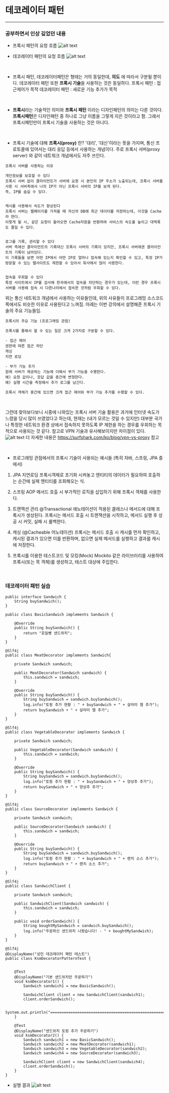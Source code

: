 # 데코레이터 패턴

---

### 공부하면서 인상 깊었던 내용

- 프록시 패턴의 요청 흐름
![alt text](image-2.png)

- 데코레이터 패턴의 요청 흐름
![alt text](image-3.png)

<br>

- 프록시 패턴, 데코레이터패턴은 형태는 거의 동일한데, **의도** 에 따라서 구분될 뿐이다.
데코레이터 패턴 또한 **프록시 기술**을 사용하는 것은 동일하다.
프록시 패턴 : 접근제어가 목적
데코레이터 패턴 : 새로운 기능 추가가 목적

<br>

- **프록시**라는 기술적인 의미와 **프록시 패턴** 이라는 디자인패턴의 의미는 다른 것이다.
**프록시패턴**은 디자인패턴 중 하나로 그냥 이름을 그렇게 지은 것이라고 함.
그래서 프록시패턴만이 프록시 기술을 사용하는 것은 아니다.

<br>

- 프록시 기술에 대해
**프록시(proxy)** 란? 
'대리', '대신'이라는 뜻을 가지며, 통신 프로토콜에 있어서는 대리 응답 등에서 사용하는 개념이다.
주로 프록시 서버(proxy server) 와 같이 네트워크 개념에서도 자주 쓰인다.
```
프록시 서버를 사용하는 이유

개인정보를 보호할 수 있다
프록시 서버 없이 클라이언트가 서버에 요청 시 본인의 IP 주소가 노출되는데, 프록시 서버를 사용 시 서버측에서 나의 IP가 아닌 프록시 서버의 IP를 보게 된다.
즉, IP를 숨길 수 있다.


캐시를 사용해서 속도가 향상된다
프록시 서버는 웹페이지를 가져올 때 자신의 DB에 최근 데이터를 저장하는데, 이것을 Cache라 한다.
이렇게 될 시, 같은 요청이 들어오면 Cache자원을 반환하여 서비스의 속도를 높이고 대역폭도 줄일 수 있다.


로그를 기록, 관리할 수 있다
서버 측에선 클라이언트의 기록대신 프록시 서버의 기록이 있지만, 프록시 서버에겐 클라이언트의 기록이 남아있다.
이 기록들을 보면 어떤 IP에서 어떤 IP로 얼마나 접속해 있는지 확인할 수 있고, 특정 IP가 방문할 수 있는 웹사이트도 제한할 수 있어서 회사에서 많이 사용한다.


접속을 우회할 수 있다
특정 사이트에서 IP를 검사해 한국에서의 접속을 차단하는 경우가 있는데, 이런 경우 프록시 서버를 사용해 접속 시 다른나라에서 접속한 것처럼 우회할 수 있다.
```
위는 통신 네트워크 개념에서 사용하는 이유들인데, 
위의 사유들이 프로그래밍 소스코드 쪽에서도 비슷한 이유로 사용된다고 느껴짐.
아래는 이번 강의에서 설명해준 프록시 기술의 주요 기능들임.
```
프록시의 주요 기능 (프로그래밍 관점)

프록시를 통해서 할 수 있는 일은 크게 2가지로 구분할 수 있다.

- 접근 제어
권한에 따른 접근 차단
캐싱
지연 로딩

- 부가 기능 추가
원래 서버가 제공하는 기능에 더해서 부가 기능을 수행한다.
예) 요청 값이나, 응답 값을 중간에 변형한다.
예) 실행 시간을 측정해서 추가 로그를 남긴다.

프록시 객체가 중간에 있으면 크게 접근 제어와 부가 기능 추가를 수행할 수 있다.
```

<br>

그런데 찾아보다보니 시중에 나와있는 프록시 서버 기술 활용은
과거에 인터넷 속도가 느렸을 당시 많이 쓰였었다고 하는데, 현재는
(내가 모르는 것일 수 있지만) 
대부분 국가나 특정한 네트워크 환경 상에서 
접속하지 못하도록 IP 제한을 하는 경우를 
우회하는 목적으로 사용되는 것 같다.
참고로 VPN 기술과 유사해보이지만 차이점이 있다.
![alt text](image.png)
더 자세한 내용은 
https://surfshark.com/ko/blog/vpn-vs-proxy 참고

<br>

- 프로그래밍 관점에서의 프록시 기술이 사용되는 예시들 (특히 자바, 스프링, JPA 중에서)
1. JPA 지연로딩
   프록시객체로 초기화 시켜놓고 엔티티의 데이터가 필요하여 호출하는 순간에 실제 엔티티를 조회해오는 식.

2. 스프링 AOP
   메서드 호출 시 부가적인 로직을 삽입하기 위해 프록시 객체를 사용한다.

3. 트랜잭션 관리
   @Transactional 애노테이션이 적용된 클래스나 메서드에 대해 프록시가 생성된다.
   프록시는 메서드 호출 시 트랜잭션을 시작하고, 메서드 실행 후 성공 시 커밋, 실패 시 롤백한다.

4. 캐싱 (@Cacheable 어노테이션)
   프록시는 메서드 호출 시 캐시를 먼저 확인하고, 캐시된 결과가 있으면 이를 반환하며, 없으면 실제 메서드를 실행하고 결과를 캐시에 저장한다.

5. 프록시를 이용한 테스트코드 및 모킹(Mock)
   Mockito 같은 라이브러리를 사용하여 프록시(또는 목 객체)를 생성하고, 테스트 대상에 주입한다.

<br>

### 데코레이터 패턴 실습

```
public interface Sandwich {
    String buySandwich();
}
```
```
public class BasicSandwich implements Sandwich {

    @Override
    public String buySandwich() {
        return "호밀빵 샌드위치";
    }
}
```
```
@Slf4j
public class MeatDecorator implements Sandwich{

    private Sandwich sandwich;

    public MeatDecorator(Sandwich sandwich) {
        this.sandwich = sandwich;
    }

    @Override
    public String buySandwich() {
        String buySandwich = sandwich.buySandwich();
        log.info("토핑 추가 현황 : " + buySandwich + " + 살라미 햄 추가");
        return buySandwich + " + 살라미 햄 추가";
    }
}
```
```
@Slf4j
public class VegetableDecorator implements Sandwich {

    private Sandwich sandwich;

    public VegetableDecorator(Sandwich sandwich) {
        this.sandwich = sandwich;
    }

    @Override
    public String buySandwich() {
        String buySandwich = sandwich.buySandwich();
        log.info("토핑 추가 현황 : " + buySandwich + " + 양상추 추가");
        return buySandwich + " + 양상추 추가";
    }
}
```
```
@Slf4j
public class SourceDecorator implements Sandwich {

    private Sandwich sandwich;

    public SourceDecorator(Sandwich sandwich) {
        this.sandwich = sandwich;
    }

    @Override
    public String buySandwich() {
        String buySandwich = sandwich.buySandwich();
        log.info("토핑 추가 현황 : " + buySandwich + " + 랜치 소스 추가");
        return buySandwich + " + 랜치 소스 추가";
    }
}
```
```
@Slf4j
public class SandwichClient {

    private Sandwich sandwich;

    public SandwichClient(Sandwich sandwich) {
        this.sandwich = sandwich;
    }

    public void orderSandwich() {
        String boughtMySandwich = sandwich.buySandwich();
        log.info("주문하신 샌드위치 나왔습니다! - " + boughtMySandwich);
    }
}
```
```
@Slf4j
@DisplayName("성민 데코레이터 패턴 테스트")
public class KsmDecoratorPatternTest {


    @Test
    @DisplayName("기본 샌드위치만 주문하기")
    void ksmDecorator1() {
        Sandwich sandwich1 = new BasicSandwich();

        SandwichClient client = new SandwichClient(sandwich1);
        client.orderSandwich();

        System.out.println("==============================================================================================================");
    }

    @Test
    @DisplayName("샌드위치 토핑 추가 주문하기")
    void ksmDecorator2() {
        Sandwich sandwich1 = new BasicSandwich();
        Sandwich sandwich2 = new MeatDecorator(sandwich1);
        Sandwich sandwich3 = new VegetableDecorator(sandwich2);
        Sandwich sandwich4 = new SourceDecorator(sandwich3);

        SandwichClient client = new SandwichClient(sandwich4);
        client.orderSandwich();
    }
}
```
- 실행 결과
![alt text](image-1.png)





